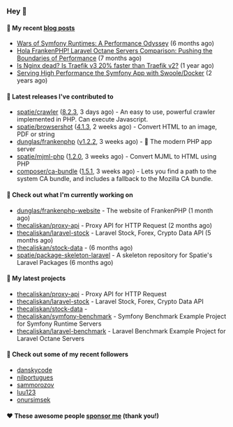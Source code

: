 ### Hey 👋

#### 📜 My recent [blog posts](https://caliskanemre.medium.com/)

- [Wars of Symfony Runtimes: A Performance Odyssey](https://medium.com/beyn-technology/wars-of-symfony-runtimes-a-performance-odyssey-7b0120e8f9e1?source=rss-cf41ab240584------2) (6 months ago)
- [Hola FrankenPHP! Laravel Octane Servers Comparison: Pushing the Boundaries of Performance](https://medium.com/beyn-technology/hola-frankenphp-laravel-octane-servers-comparison-pushing-the-boundaries-of-performance-d3e7ad8e652c?source=rss-cf41ab240584------2) (7 months ago)
- [Is Nginx dead? Is Traefik v3 20% faster than Traefik v2?](https://medium.com/beyn-technology/is-nginx-dead-is-traefik-v3-20-faster-than-traefik-v2-f28ffb7eed3e?source=rss-cf41ab240584------2) (1 year ago)
- [Serving High Performance the Symfony App with Swoole/Docker](https://medium.com/beyn-technology/serving-high-performance-the-symfony-app-with-swoole-docker-758d8f176889?source=rss-cf41ab240584------2) (2 years ago)

#### 🔭 Latest releases I've contributed to

- [spatie/crawler](https://github.com/spatie/crawler) ([8.2.3](https://github.com/spatie/crawler/releases/tag/8.2.3), 3 days ago) - An easy to use,  powerful crawler implemented in PHP. Can execute Javascript.
- [spatie/browsershot](https://github.com/spatie/browsershot) ([4.1.3](https://github.com/spatie/browsershot/releases/tag/4.1.3), 2 weeks ago) - Convert HTML to an image, PDF or string
- [dunglas/frankenphp](https://github.com/dunglas/frankenphp) ([v1.2.2](https://github.com/dunglas/frankenphp/releases/tag/v1.2.2), 3 weeks ago) - 🧟 The modern PHP app server
- [spatie/mjml-php](https://github.com/spatie/mjml-php) ([1.2.0](https://github.com/spatie/mjml-php/releases/tag/1.2.0), 3 weeks ago) - Convert MJML to HTML using PHP
- [composer/ca-bundle](https://github.com/composer/ca-bundle) ([1.5.1](https://github.com/composer/ca-bundle/releases/tag/1.5.1), 3 weeks ago) - Lets you find a path to the system CA bundle, and includes a fallback to the Mozilla CA bundle.

#### 👷 Check out what I'm currently working on

- [dunglas/frankenphp-website](https://github.com/dunglas/frankenphp-website) - The website of FrankenPHP (1 month ago)
- [thecaliskan/proxy-api](https://github.com/thecaliskan/proxy-api) - Proxy API for HTTP Request (2 months ago)
- [thecaliskan/laravel-stock](https://github.com/thecaliskan/laravel-stock) - Laravel Stock, Forex, Crypto Data API (5 months ago)
- [thecaliskan/stock-data](https://github.com/thecaliskan/stock-data) -  (6 months ago)
- [spatie/package-skeleton-laravel](https://github.com/spatie/package-skeleton-laravel) - A skeleton repository for Spatie&#39;s Laravel Packages (6 months ago)

#### 🌱 My latest projects

- [thecaliskan/proxy-api](https://github.com/thecaliskan/proxy-api) - Proxy API for HTTP Request
- [thecaliskan/laravel-stock](https://github.com/thecaliskan/laravel-stock) - Laravel Stock, Forex, Crypto Data API
- [thecaliskan/stock-data](https://github.com/thecaliskan/stock-data) - 
- [thecaliskan/symfony-benchmark](https://github.com/thecaliskan/symfony-benchmark) - Symfony Benchmark Example Project for Symfony Runtime Servers 
- [thecaliskan/laravel-benchmark](https://github.com/thecaliskan/laravel-benchmark) - Laravel Benchmark Example Project for Laravel Octane Servers

#### 👯 Check out some of my recent followers

- [danskycode](https://github.com/danskycode)
- [nilportugues](https://github.com/nilportugues)
- [sammorozov](https://github.com/sammorozov)
- [luu123](https://github.com/luu123)
- [onursimsek](https://github.com/onursimsek)

#### ❤️ These awesome people [sponsor me](https://github.com/sponsors/thecaliskan) (thank you!)

